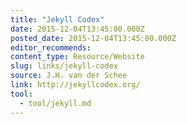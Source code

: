 ```yaml
---
title: "Jekyll Codex"
date: 2015-12-04T13:45:00.000Z
posted_date: 2015-12-04T13:45:00.000Z
editor_recommends:
content_type: Resource/Website
slug: links/jekyll-codex
source: J.H. van der Schee
link: http://jekyllcodex.org/
tool:
  - tool/jekyll.md
---
```





